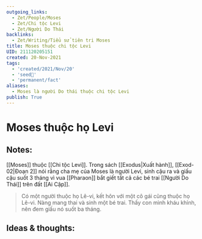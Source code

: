 ```yaml
---
outgoing_links:
  - Zet/People/Moses
  - Zet/Chi tộc Levi
  - Zet/Người Do Thái
backlinks:
  - Zet/Writing/Tiểu sử tiên tri Moses
title: Moses thuộc chi tộc Levi
UID: 211120205151
created: 20-Nov-2021
tags:
  - 'created/2021/Nov/20'
  - 'seed🥜'
  - 'permanent/fact'
aliases:
  - Moses là người Do thái thuộc chi tộc Levi
publish: True
---
```

# Moses thuộc họ Levi

## Notes:
[[Moses]] thuộc [[Chi tộc Levi]]. Trong sách [[Exodus|Xuất hành]], [[Exod-02|Đoạn 2]] nói rằng cha mẹ của Moses là người Levi, sinh cậu ra và giấu cậu suốt 3 tháng vì vua [[Pharaon]] bắt giết tất cả các bé trai [[Người Do Thái]] trên đất [[Ai Cập]].

> Có một người thuộc họ Lê-vi, kết hôn với một cô gái cũng thuộc họ Lê-vi. 
> Nàng mang thai và sinh một bé trai. Thấy con mình kháu khỉnh, nên đem giấu nó suốt ba tháng. 

## Ideas & thoughts:


